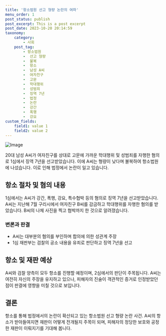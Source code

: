 ```yaml
---
title: '항소법원 선고 형량 논란의 여파'
menu_order: 1
post_status: publish
post_excerpt: This is a post excerpt
post_date: 2023-10-20 20:14:59
taxonomy:
    category:
        - 사회
    post_tag:
        - 항소법원
        -  선고 형량
        -  불복
        -  항소
        -  남성 A씨
        -  여자친구
        -  고문
        -  학대행위
        -  성범죄
        -  징역 7년
        -  법정
        -  논란
        -  강간
        -  폭행
        -  강요
custom_fields:
    field1: value 1
    field2: value 2
---
```


![Image](https://imgnews.pstatic.net/image/586/2024/02/06/0000072496_001_20240206180201617.jpeg?type=w647)


20대 남성 A씨가 여자친구를 상대로 고문에 가까운 학대행위 및 성범죄를 자행한 혐의로 1심에서 징역 7년을 선고받았습니다. 이에 A씨는 형량이 낮다며 불복하여 항소법원에 나섰습니다. 이로 인해 법정에서 논란이 일고 있습니다.  

## 항소 절차 및 혐의 내용
1심에서는 A씨가 강간, 폭행, 강요, 특수협박 등의 혐의로 징역 7년을 선고받았습니다. A씨는 지난해 7월 구리시에서 여자친구 B씨를 감금하고 학대행위를 자행한 혐의를 받았습니다. B씨의 나체 사진을 찍고 협박까지 한 것으로 알려졌습니다.  

### 변론과 판결
- A씨는 대부분의 혐의를 부인하며 합의에 의한 성관계 주장
- 1심 재판부는 검찰의 공소 내용을 유죄로 판단하고 징역 7년을 선고

## 항소 및 재판 예상
A씨와 검찰 양측이 모두 항소를 진행할 예정이며, 2심에서의 판단이 주목됩니다. A씨는 여전히 자신의 주장을 유지하고 있으나, 피해자의 진술이 객관적인 증거로 인정받았던 점이 판결에 영향을 미칠 것으로 보입니다.

## 결론
항소를 통해 법정에서의 논란이 확산되고 있는 항소법원 선고 형량 논란 사건. A씨의 항소가 받아들여지면 재판이 어떻게 전개될지 주목이 되며, 피해자의 정당한 보호와 공정한 재판이 이뤄지기를 기대해 봅니다.
